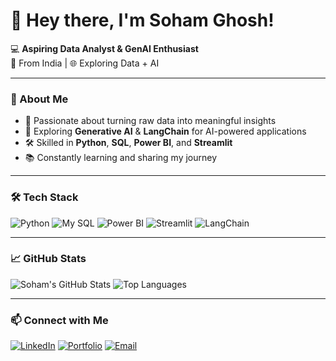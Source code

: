 # 👋 Hey there, I'm Soham Ghosh!

💻 **Aspiring Data Analyst & GenAI Enthusiast**  
📍 From India | 🌐 Exploring Data + AI  

---

### 🚀 About Me
- 🎯 Passionate about turning raw data into meaningful insights
- 🤖 Exploring **Generative AI** & **LangChain** for AI-powered applications
- 🛠 Skilled in **Python**, **SQL**, **Power BI**, and **Streamlit**
- 📚 Constantly learning and sharing my journey

---

### 🛠 Tech Stack
![Python](https://img.shields.io/badge/Python-3776AB?style=for-the-badge&logo=python&logoColor=white)
![My SQL](https://img.shields.io/badge/SQL-4479A1?style=for-the-badge&logo=postgresql&logoColor=white)
![Power BI](https://img.shields.io/badge/Power%20BI-F2C811?style=for-the-badge&logo=powerbi&logoColor=black)
![Streamlit](https://img.shields.io/badge/Streamlit-FF4B4B?style=for-the-badge&logo=streamlit&logoColor=white)
![LangChain](https://img.shields.io/badge/LangChain-1C3C3C?style=for-the-badge&logo=chainlink&logoColor=white)

---

### 📈 GitHub Stats
![Soham's GitHub Stats](https://github-readme-stats.vercel.app/api?username=soham7704&show_icons=true&theme=tokyonight)
![Top Languages](https://github-readme-stats.vercel.app/api/top-langs/?username=soham7704&layout=compact&theme=tokyonight)

---

### 📫 Connect with Me
[![LinkedIn](https://img.shields.io/badge/LinkedIn-0A66C2?style=for-the-badge&logo=linkedin&logoColor=white)](https://www.linkedin.com/in/soham-ghosh7704/)
[![Portfolio](https://img.shields.io/badge/Portfolio-FF5722?style=for-the-badge&logo=firefox&logoColor=white)](https://sgfolio.netlify.app/)
[![Email](https://img.shields.io/badge/Email-D14836?style=for-the-badge&logo=gmail&logoColor=white)](mailto:sohamghosh7704@gmail.com)

